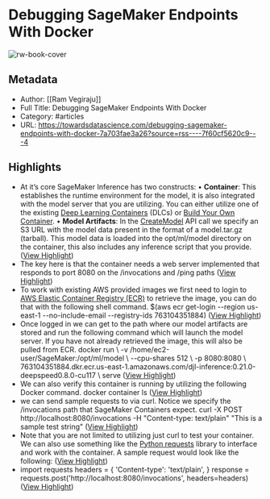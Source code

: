 # Debugging SageMaker Endpoints With Docker

![rw-book-cover](https://cdn-images-1.medium.com/proxy/1*TGH72Nnw24QL3iV9IOm4VA.png)

## Metadata
- Author: [[Ram Vegiraju]]
- Full Title: Debugging SageMaker Endpoints With Docker
- Category: #articles
- URL: https://towardsdatascience.com/debugging-sagemaker-endpoints-with-docker-7a703fae3a26?source=rss----7f60cf5620c9---4

## Highlights
- At it’s core SageMaker Inference has two constructs:
  • **Container**: This establishes the runtime environment for the model, it is also integrated with the model server that you are utilizing. You can either utilize one of the existing [Deep Learning Containers](https://github.com/aws/deep-learning-containers/blob/master/available_images.md) (DLCs) or [Build Your Own Container](https://towardsdatascience.com/bring-your-own-container-with-amazon-sagemaker-37211d8412f4).
  • **Model Artifacts**: In the [CreateModel](https://boto3.amazonaws.com/v1/documentation/api/latest/reference/services/sagemaker/client/create_model.html) API call we specify an S3 URL with the model data present in the format of a model.tar.gz (tarball). This model data is loaded into the opt/ml/model directory on the container, this also includes any inference script that you provide. ([View Highlight](https://read.readwise.io/read/01h32jxadrxqppnts1dp4gp5we))
- The key here is that the container needs a web server implemented that responds to port 8080 on the /invocations and /ping paths ([View Highlight](https://read.readwise.io/read/01h32jxgnc8n3mgqq4hvxmekrs))
- To work with existing AWS provided images we first need to login to [AWS Elastic Container Registry (ECR)](https://towardsdatascience.com/pushing-docker-images-to-amazon-elastic-container-registry-830c301b8971) to retrieve the image, you can do that with the following shell command.
  $(aws ecr get-login --region us-east-1 --no-include-email --registry-ids 763104351884) ([View Highlight](https://read.readwise.io/read/01h32jzk5vrgdkg38k8646r4vw))
- Once logged in we can get to the path where our model artifacts are stored and run the following command which will launch the model server. If you have not already retrieved the image, this will also be pulled from ECR.
  docker run \ 
  -v /home/ec2-user/SageMaker:/opt/ml/model \ 
  --cpu-shares 512 \ 
  -p 8080:8080 \ 
  763104351884.dkr.ecr.us-east-1.amazonaws.com/djl-inference:0.21.0-deepspeed0.8.0-cu117 \ 
  serve ([View Highlight](https://read.readwise.io/read/01h32k0106m0wvxpfw1gjrb8nt))
- We can also verify this container is running by utilizing the following Docker command.
  docker container ls ([View Highlight](https://read.readwise.io/read/01h32k0dsejnh166xxbym8wr85))
- we can send sample requests to via curl. Notice we specify the /invocations path that SageMaker Containers expect.
  curl -X POST http://localhost:8080/invocations -H "Content-type: text/plain" 
  "This is a sample test string" ([View Highlight](https://read.readwise.io/read/01h32k0v5rvsy19azjfsm5qmb5))
- Note that you are not limited to utilizing just curl to test your container. We can also use something like the [Python requests](https://pypi.org/project/requests/) library to interface and work with the container. A sample request would look like the following: ([View Highlight](https://read.readwise.io/read/01h32xd2ppeftae0nztrsp2jm9))
- import requests 
  headers = { 
  'Content-type': 'text/plain', 
  } 
  response = requests.post('http://localhost:8080/invocations', headers=headers) ([View Highlight](https://read.readwise.io/read/01h32xcxnn8bsvmqen6q96rcbh))
